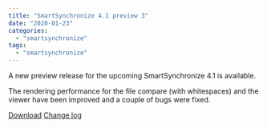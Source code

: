 ```yaml
---
title: "SmartSynchronize 4.1 preview 3"
date: "2020-01-23"
categories: 
  - "smartsynchronize"
tags: 
  - "smartsynchronize"
---
```


A new preview release for the upcoming SmartSynchronize 4.1 is available.

The rendering performance for the file compare (with whitespaces) and the viewer have been improved and a couple of bugs were fixed.

[Download](https://www.syntevo.com/smartsynchronize/preview) [Change log](https://www.syntevo.com/smartsynchronize/changelog-eap.txt)
